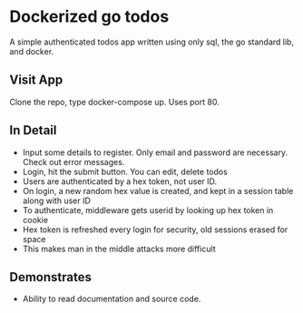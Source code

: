 # Dockerized go todos

A simple authenticated todos app written using only sql, the go standard lib, and docker.

## Visit App

Clone the repo, type docker-compose up. Uses port 80.

## In Detail

* Input some details to register. Only email and password are necessary. Check out error messages. 
* Login, hit the submit button. You can edit, delete todos
* Users are authenticated by a hex token, not user ID.
* On login, a new random hex value is created, and kept in a session table along with user ID
* To authenticate, middleware gets userid by looking up hex token in cookie
* Hex token is refreshed every login for security, old sessions erased for space
* This makes man in the middle attacks more difficult

## Demonstrates

* Ability to read documentation and source code.